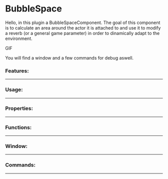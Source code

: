 # BubbleSpace

Hello, in this plugin a BubbleSpaceComponent. The goal of this component is to calculate an area around the actor it is attached to and use it to modify a reverb (or a general game parameter) in order to dinamically adapt to the environment.

GIF

You will find a window and a few commands for debug aswell.

### Features:

---

### Usage:

---

### Properties:

---

### Functions:

--- 

### Window:

---

### Commands:

---
